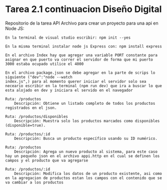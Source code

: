 # Tarea 2.1 continuacion Diseño Digital
Repositorio de la tarea API 
Archivo para crear un proyecto para una api en Node JS:
	
	En la terminal de visual studio escribir: npm init --yes
	
	En la misma terminal instalar node js Express con: npm install express 
	
	En el archivo Index hay que agregar una variable PORT constante para asignar en que puerto va correr el servidor de forma que mi puerto 3000 estaba ocupado utilice el 4000
	
	En el archivo package.json se debe agregar en la parte de scrips lo siguiente ("dev":"node --watch 
	index.js",) para al momento querer iniciar el servidor solo sea neceario escribir en la terminal (npm run dev) que ira a buscar lo que esta alojado en dev y iniciara el servido en el navegador
	
	Ruta: /productos
		Descripción: Obtiene un listado completo de todos los productos registrados en el json.

	Ruta: /productos/disponibles
		Descripción: Muestra solo los productos marcados como disponibles (disponible=true).

	Ruta: /productos/:id
		Descripción: Busca un producto específico usando su ID numérico.

	Ruta: /productos
		Descripción: Agrega un nuevo producto al sistema, para este caso hay un pequeño json en el archivo appi.http en el cual se definen los campos y el producto que va agregarse

	Ruta: /productos/:id
		Descripción: Modifica los datos de un producto existente, asi como en la agregacion de productos estan los campos con el contenido que se va cambiar a los productos
